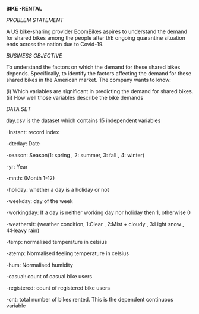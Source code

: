 **BIKE -RENTAL**

_PROBLEM STATEMENT_ 

A US bike-sharing provider BoomBikes aspires to understand the demand for shared bikes among the people after thE ongoing quarantine situation ends across the nation due to Covid-19.

_BUSINESS OBJECTIVE_ 

To understand the factors on which the demand for these shared bikes depends. Specifically, to identify the factors affecting the demand for these shared bikes in the American market. The company wants to know:

(i)  Which variables are significant in predicting the demand for shared bikes.
(ii) How well those variables describe the bike demands

_DATA SET_

day.csv is the dataset which contains 15 independent variables

-Instant: record index

-dteday: Date

-season: Season(1: spring , 2: summer, 3: fall , 4: winter)

-yr: Year

-mnth: (Month 1-12)

-holiday: whether a day is a holiday or not

-weekday: day of the week

-workingday: If a day is neither working day nor holiday then 1, otherwise 0

-weathersit: (weather condition, 1:Clear , 2:Mist + cloudy , 3:Light snow , 4:Heavy rain)

-temp: normalised temperature in celsius

-atemp: Normalised feeling temperature in celsius

-hum: Normalised humidity

-casual: count of casual bike users

-registered: count of registered bike users

-cnt: total number of bikes rented. This is the dependent continuous variable


